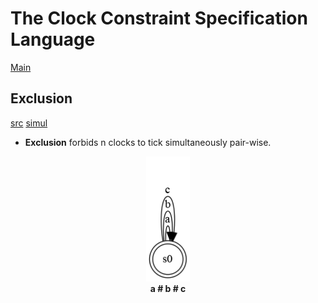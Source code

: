 # The Clock Constraint Specification Language

[Main](../Readme.md)

## Exclusion

[src](../lc/Exclusion.lc) [simul](../vcd/Excludes.html)

- **Exclusion** forbids n clocks to tick simultaneously pair-wise.


<center>
<img alt="excludes" src="../sts/Excludes.png" height="200"/><br>
<strong>a # b # c</strong> 
</center>